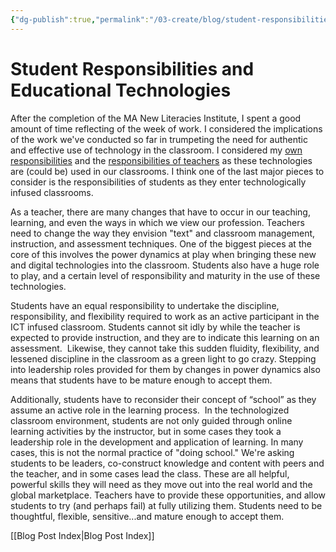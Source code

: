 ```yaml
---
{"dg-publish":true,"permalink":"/03-create/blog/student-responsibilities-and-educational-technologies/","title":"Student Responsibilities and Educational Technologies","tags":["education","new-literacies","online-collaborative-inquiry","online-content-construction","online-reading-comprehension","technology"]}
---
```


# Student Responsibilities and Educational Technologies

After the completion of the MA New Literacies Institute, I spent a good amount of time reflecting of the week of work. I considered the implications of the work we've conducted so far in trumpeting the need for authentic and effective use of technology in the classroom. I considered my [own responsibilities](http://wiobyrne.blogspot.com/2012/08/responsibility-and-educational.html) and the [responsibilities of teachers](http://wiobyrne.blogspot.com/2012/08/teacher-responsibilities-educational.html) as these technologies are (could be) used in our classrooms. I think one of the last major pieces to consider is the responsibilities of students as they enter technologically infused classrooms.

As a teacher, there are many changes that have to occur in our teaching, learning, and even the ways in which we view our profession. Teachers need to change the way they envision "text" and classroom management, instruction, and assessment techniques. One of the biggest pieces at the core of this involves the power dynamics at play when bringing these new and digital technologies into the classroom. Students also have a huge role to play, and a certain level of responsibility and maturity in the use of these technologies.

Students have an equal responsibility to undertake the discipline, responsibility, and flexibility required to work as an active participant in the ICT infused classroom. Students cannot sit idly by while the teacher is expected to provide instruction, and they are to indicate this learning on an assessment.  Likewise, they cannot take this sudden fluidity, flexibility, and lessened discipline in the classroom as a green light to go crazy. Stepping into leadership roles provided for them by changes in power dynamics also means that students have to be mature enough to accept them.

Additionally, students have to reconsider their concept of “school” as they assume an active role in the learning process.  In the technologized classroom environment, students are not only guided through online learning activities by the instructor, but in some cases they took a leadership role in the development and application of learning. In many cases, this is not the normal practice of "doing school." We're asking students to be leaders, co-construct knowledge and content with peers and the teacher, and in some cases lead the class. These are all helpful, powerful skills they will need as they move out into the real world and the global marketplace. Teachers have to provide these opportunities, and allow students to try (and perhaps fail) at fully utilizing them. Students need to be thoughtful, flexible, sensitive...and mature enough to accept them.

[[Blog Post Index\|Blog Post Index]]